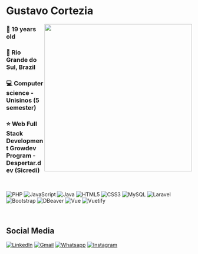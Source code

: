 <h1>Gustavo Cortezia</h1>

<p><img style="height: 400px; width: 400px;" align="right" src="https://images.vexels.com/media/users/3/283663/isolated/preview/abda7a0cf347389ef2da7a2b3bd1f6cb-computador-roxo-retra.png" alt="" /></p>
<h3>📆 19 years old</h3>
<h3>📍 Rio Grande do Sul, Brazil</h3>
<h3>💻 Computer science - Unisinos (5 semester)</h3>
<h3>⭐ Web Full Stack Development Growdev Program - Despertar.dev (Sicredi)</h3>

<br>

![PHP](https://img.shields.io/badge/php-%23777BB4.svg?style=for-the-badge&logo=php&logoColor=white)
![JavaScript](https://img.shields.io/badge/javascript-%23323330.svg?style=for-the-badge&logo=javascript&logoColor=%23F7DF1E)
![Java](https://img.shields.io/badge/java-%23ED8B00.svg?style=for-the-badge&logo=openjdk&logoColor=white)
![HTML5](https://img.shields.io/badge/html5-%23E34F26.svg?style=for-the-badge&logo=html5&logoColor=white)
![CSS3](https://img.shields.io/badge/css3-%231572B6.svg?style=for-the-badge&logo=css3&logoColor=white)
![MySQL](https://img.shields.io/badge/mysql-4479A1.svg?style=for-the-badge&logo=mysql&logoColor=white)
![Laravel](https://img.shields.io/badge/laravel-%23FF2D20.svg?style=for-the-badge&logo=laravel&logoColor=white)
![Bootstrap](https://img.shields.io/badge/bootstrap-%238511FA.svg?style=for-the-badge&logo=bootstrap&logoColor=white)
![DBeaver](https://img.shields.io/badge/DBeaver-5493f7?style=for-the-badge&logo=dbeaver&logoColor=white)
![Vue](https://img.shields.io/badge/vuejs-%2335495e.svg?style=for-the-badge&logo=vuedotjs&logoColor=%234FC08D)
![Vuetify](https://img.shields.io/badge/Vuetify-1867C0?style=for-the-badge&logo=vuetify&logoColor=AEDDFF)



<br>
<h2>Social Media</h2>

[![LinkedIn](https://img.shields.io/badge/LinkedIn-0077B5?style=for-the-badge&logo=linkedin&logoColor=white)](https://www.linkedin.com/in/gustavocortezia/)
[![Gmail](https://img.shields.io/badge/Gmail-D14836?style=for-the-badge&logo=gmail&logoColor=white)](mailto:gus.cortezia@gmail.com)
[![Whatsapp](https://img.shields.io/badge/WhatsApp-25D366?style=for-the-badge&logo=whatsapp&logoColor=white)](https://api.whatsapp.com/send?phone=5551992329545)
[![Instagram](https://img.shields.io/badge/Instagram-%23E4405F.svg?style=for-the-badge&logo=Instagram&logoColor=white)](https://www.instagram.com/gustavo_cortezia/)



